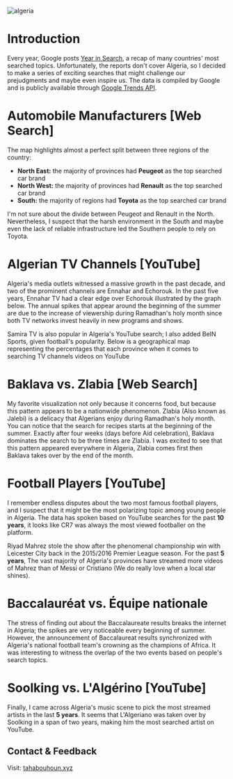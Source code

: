 ![algeria](https://www.google.com/logos/doodles/2015/algeria-national-day-2015-5633522815467520.2-hp2x.jpg)  
  
  
# Introduction

Every year, Google posts [Year in Search](https://trends.google.com/trends/yis/2019/US/), a recap of many countries' most searched topics. Unfortunately, the reports don't cover Algeria, so I decided to make a series of exciting searches that might challenge our prejudgments and maybe even inspire us. The data is compiled by Google and is publicly available through [Google Trends API](https://trends.google.com/).  
  
  
# Automobile Manufacturers [Web Search]
The map highlights almost a perfect split between three regions of the country:
- **North East:** the majority of provinces had **Peugeot** as the top searched car brand
- **North West:** the majority of provinces had **Renault** as the top searched car brand
- **South:** the majority of regions had **Toyota** as the top searched car brand  

I'm not sure about the divide between Peugeot and Renault in the North. Nevertheless, I suspect that the harsh environment in the South and maybe even the lack of reliable infrastructure led the Southern people to rely on Toyota.  
  
  
<script type="text/javascript" src="https://ssl.gstatic.com/trends_nrtr/2213_RC01/embed_loader.js"></script> 

<script type="text/javascript"> trends.embed.renderExploreWidget("GEO_MAP", {"comparisonItem":[{"keyword":"/m/0h5wr7c","geo":"DZ","time":"today 5-y"},{"keyword":"/m/07ywl","geo":"DZ","time":"today 5-y"},{"keyword":"/m/0h5y1j0","geo":"DZ","time":"today 5-y"},{"keyword":"/m/05b4c","geo":"DZ","time":"today 5-y"},{"keyword":"/m/0f4v1","geo":"DZ","time":"today 5-y"}],"category":0,"property":""}, {"exploreQuery":"date=today%205-y&geo=DZ&q=%2Fm%2F0h5wr7c,%2Fm%2F07ywl,%2Fm%2F0h5y1j0,%2Fm%2F05b4c,%2Fm%2F0f4v1","guestPath":"https://trends.google.com:443/trends/embed/"}); </script>  
  
  
  
# Algerian TV Channels [YouTube]
Algeria's media outlets witnessed a massive growth in the past decade, and two of the prominent channels are Ennahar and Echorouk. In the past five years, Ennahar TV had a clear edge over Echorouk illustrated by the graph below. The annual spikes that appear around the beginning of the summer are due to the increase of viewership during Ramadhan's holy month since both TV networks invest heavily in new programs and shows.  
  
  
<script type="text/javascript"> trends.embed.renderExploreWidget("TIMESERIES", {"comparisonItem":[{"keyword":"/g/12mb3nyc_","geo":"DZ","time":"today 5-y"},{"keyword":"/g/11cft_9wd","geo":"DZ","time":"today 5-y"}],"category":0,"property":""}, {"exploreQuery":"date=today%205-y&geo=DZ&q=%2Fg%2F12mb3nyc_,%2Fg%2F11cft_9wd","guestPath":"https://trends.google.com:443/trends/embed/"}); </script>  
  
  
Samira TV is also popular in Algeria's YouTube search; I also added BeIN Sports, given football's popularity. Below is a geographical map representing the percentages that each province when it comes to searching TV channels videos on YouTube   
  
  
<script type="text/javascript"> trends.embed.renderExploreWidget("GEO_MAP", {"comparisonItem":[{"keyword":"/g/12mb3nyc_","geo":"DZ","time":"2017-06-11 2020-07-11"},{"keyword":"/g/11cft_9wd","geo":"DZ","time":"2017-06-11 2020-07-11"},{"keyword":"/g/12nvpdy6s","geo":"DZ","time":"2017-06-11 2020-07-11"},{"keyword":"/m/0jkvk2z","geo":"DZ","time":"2017-06-11 2020-07-11"}],"category":0,"property":"youtube"}, {"exploreQuery":"date=2017-06-11%202020-07-11&geo=DZ&gprop=youtube&q=%2Fg%2F12mb3nyc_,%2Fg%2F11cft_9wd,%2Fg%2F12nvpdy6s,%2Fm%2F0jkvk2z","guestPath":"https://trends.google.com:443/trends/embed/"}); </script>  
  
  
  
# Baklava vs. Zlabia [Web Search]
My favorite visualization not only because it concerns food, but because this pattern appears to be a nationwide phenomenon. Zlabia (Also known as Jalebi) is a delicacy that Algerians enjoy during Ramadhan's holy month. You can notice that the search for recipes starts at the beginning of the summer. Exactly after four weeks (days before Aid celebration), Baklava dominates the search to be three times are Zlabia. I was excited to see that this pattern appeared everywhere in Algeria, Zlabia comes first then Baklava takes over by the end of the month.  
  
  
<script type="text/javascript"> trends.embed.renderExploreWidget("TIMESERIES", {"comparisonItem":[{"keyword":"/m/0g07j","geo":"DZ","time":"today 5-y"},{"keyword":"/m/04nyjg","geo":"DZ","time":"today 5-y"}],"category":0,"property":""}, {"exploreQuery":"date=today%205-y&geo=DZ&q=%2Fm%2F0g07j,%2Fm%2F04nyjg","guestPath":"https://trends.google.com:443/trends/embed/"}); </script>  
  
  
  
# Football Players [YouTube]
I remember endless disputes about the two most famous football players, and I suspect that it might be the most polarizing topic among young people in Algeria. The data has spoken based on YouTube searches for the past **10 years**, it looks like CR7 was always the most viewed footballer on the platform.  
  
  
<script type="text/javascript"> trends.embed.renderExploreWidget("TIMESERIES", {"comparisonItem":[{"keyword":"/m/06qjgc","geo":"DZ","time":"2010-06-11 2020-07-11"},{"keyword":"/m/02xt6q","geo":"DZ","time":"2010-06-11 2020-07-11"}],"category":0,"property":"youtube"}, {"exploreQuery":"date=2010-06-11%202020-07-11&geo=DZ&gprop=youtube&q=%2Fm%2F06qjgc,%2Fm%2F02xt6q","guestPath":"https://trends.google.com:443/trends/embed/"}); </script>  
  
  
Riyad Mahrez stole the show after the phenomenal championship win with Leicester City back in the 2015/2016 Premier League season. For the past **5 years**, The vast majority of Algeria's provinces have streamed more videos of Mahrez than of Messi or Cristiano (We do really love when a local star shines).  
  
  
<script type="text/javascript"> trends.embed.renderExploreWidget("GEO_MAP", {"comparisonItem":[{"keyword":"/m/06qjgc","geo":"DZ","time":"today 5-y"},{"keyword":"/m/02xt6q","geo":"DZ","time":"today 5-y"},{"keyword":"/m/0_1k32v","geo":"DZ","time":"today 5-y"}],"category":0,"property":"youtube"}, {"exploreQuery":"date=today%205-y&geo=DZ&gprop=youtube&q=%2Fm%2F06qjgc,%2Fm%2F02xt6q,%2Fm%2F0_1k32v","guestPath":"https://trends.google.com:443/trends/embed/"}); </script>  
  
  
  
# Baccalauréat vs. Équipe nationale
The stress of finding out about the Baccalaureate results breaks the internet in Algeria; the spikes are very noticeable every beginning of summer. However, the announcement of Baccalaureat results synchronized with Algeria's national football team's crowning as the champions of Africa. It was interesting to witness the overlap of the two events based on people's search topics.  
  
  
<script type="text/javascript"> trends.embed.renderExploreWidget("TIMESERIES", {"comparisonItem":[{"keyword":"/m/01tc8y","geo":"DZ","time":"2017-01-01 2020-07-11"},{"keyword":"/m/03_qj1","geo":"DZ","time":"2017-01-01 2020-07-11"}],"category":0,"property":""}, {"exploreQuery":"date=2017-01-01%202020-07-11&geo=DZ&q=%2Fm%2F01tc8y,%2Fm%2F03_qj1","guestPath":"https://trends.google.com:443/trends/embed/"}); </script>  
  
  
  
# Soolking vs. L'Algérino [YouTube]
Finally, I came across Algeria's music scene to pick the most streamed artists in the last **5 years**. It seems that L'Algeriano was taken over by Soolking in a span of two years, making him the most searched artist on YouTube.  
  
  
<script type="text/javascript"> trends.embed.renderExploreWidget("TIMESERIES", {"comparisonItem":[{"keyword":"/m/04gvf3y","geo":"DZ","time":"today 5-y"},{"keyword":"Soolking","geo":"DZ","time":"today 5-y"}],"category":0,"property":"youtube"}, {"exploreQuery":"date=today%205-y&geo=DZ&gprop=youtube&q=%2Fm%2F04gvf3y,Soolking","guestPath":"https://trends.google.com:443/trends/embed/"}); </script>  
  
  
  
## Contact & Feedback
Visit: [tahabouhoun.xyz](https://tahabouhoun.xyz/)
